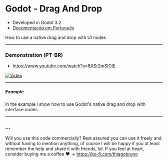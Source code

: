 # Godot - Drag And Drop

- Developed in Godot 3.2
- [Documentação em Português](README_PT-BR.md)

How to use a native drag and drop with UI nodes

----------

### Demonstration (PT-BR)
- https://www.youtube.com/watch?v=6XSr2mSIOlE

[![Video](https://img.youtube.com/vi/6XSr2mSIOlE/0.jpg)](https://www.youtube.com/watch?v=6XSr2mSIOlE)

----------

##### Example
In the example I show how to use Godot's native drag and drop with interface nodes

----------

### ...
Will you use this code commercially? Rest assured you can use it freely and without having to mention anything, of course I will be happy if you at least remember the help and share it with friends, lol. If you feel at heart, consider buying me a coffee :heart: -> https://ko-fi.com/thiagobruno

